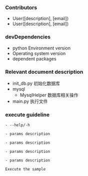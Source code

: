 ### Contributors

- User([description], [email])
- User([description], [email])

### devDependencies

- python Environment version 
- Operating system version
- dependent packages

### Relevant document description

- init_db.py                初始化数据库
- mysql
     - MysqlHelper          数据库相关操作
- main.py                   执行文件

### execute  guideline

`- --help/-h`

`- params description`

`- params description`

`- params description`

`- params description`

`Execute the sample`

> 

